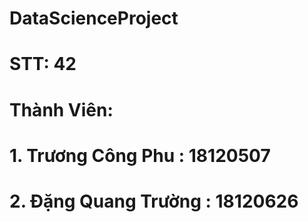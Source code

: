 # DataScienceProject
# STT: 42
# Thành Viên:
# 1. Trương Công Phu : 18120507
# 2. Đặng Quang Trường : 18120626

